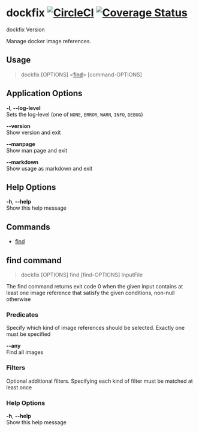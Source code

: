# dockfix [![CircleCI](https://circleci.com/gh/MeneDev/dockfix.svg?style=shield)](https://circleci.com/gh/MeneDev/dockfix) [![Coverage Status](https://coveralls.io/repos/github/MeneDev/dockfix/badge.svg)](https://coveralls.io/github/MeneDev/dockfix)
dockfix Version 

Manage docker image references.

## Usage
> dockfix \[OPTIONS\] &lt;[find](#find-command)&gt; \[command-OPTIONS\]

## Application Options
**-l**, **--log-level**  
Sets the log-level (one of `NONE`, `ERROR`, `WARN`, `INFO`, `DEBUG`)

**--version**  
Show version and exit

**--manpage**  
Show man page and exit

**--markdown**  
Show usage as markdown and exit

## Help Options
**-h**, **--help**  
Show this help message

## Commands

 * [find](#find-command)

## find command
> dockfix \[OPTIONS\] find \[find-OPTIONS\] InputFile

The find command returns exit code 0 when the given input contains at least one image reference that satisfy the given conditions, non-null otherwise

### Predicates
Specify which kind of image references should be selected. Exactly one must be specified

**--any**  
Find all images

### Filters
Optional additional filters. Specifying each kind of filter must be matched at least once

### Help Options
**-h**, **--help**  
Show this help message


